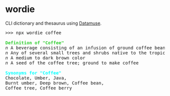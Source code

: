 # wordie

CLI dictionary and thesaurus using [Datamuse](https://www.datamuse.com/).

<pre>
>>> npx wordie coffee

<span style='color: limegreen; font-weight: bold;'>Definition of "Coffee"</span>
<span style='font-style: italic'>n</span> A beverage consisting of an infusion of ground coffee beans
<span style='font-style: italic'>n</span> Any of several small trees and shrubs native to the tropical old world yielding coffee beans
<span style='font-style: italic'>n</span> A medium to dark brown color
<span style='font-style: italic'>n</span> A seed of the coffee tree; ground to make coffee

<span style='color: cyan; font-weight: bold;'>Synonyms for "Coffee"</span>
Chocolate, Umber, Java,
Burnt umber, Deep brown, Coffee bean,
Coffee tree, Coffee berry
</pre>

